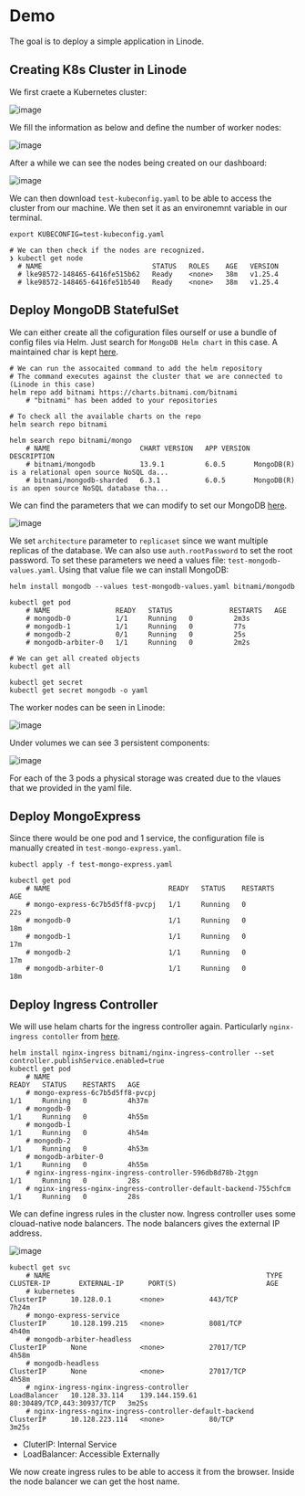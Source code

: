 # Demo

The goal is to deploy a simple application in Linode. 


## Creating K8s Cluster in Linode

We first craete a Kubernetes cluster:

![image](https://user-images.githubusercontent.com/18715119/226173774-fad33b4e-4bb0-4ac1-8744-1d01a26cd349.png)

We fill the information as below and define the number of worker nodes:

![image](https://user-images.githubusercontent.com/18715119/226173955-7321056b-bb01-4a97-b804-a1ac8a4841d7.png)

After a while we can see the nodes being created on our dashboard:

![image](https://user-images.githubusercontent.com/18715119/226174949-0e4a38ce-11f8-42ed-943b-fc6a95e8d8fa.png)

We can then download `test-kubeconfig.yaml` to be able to access the cluster from our machine. We then set it as an environemnt variable in our terminal.

    export KUBECONFIG=test-kubeconfig.yaml
    
    # We can then check if the nodes are recognized.
    ❯ kubectl get node
      # NAME                           STATUS   ROLES    AGE   VERSION
      # lke98572-148465-6416fe515b62   Ready    <none>   38m   v1.25.4
      # lke98572-148465-6416fe51b540   Ready    <none>   38m   v1.25.4

## Deploy MongoDB StatefulSet
We can either create all the cofiguration files ourself or use a bundle of config files via Helm. Just search for `MongoDB Helm chart` in this case. A maintained char is kept [here](https://github.com/bitnami/charts).

    # We can run the assocaited command to add the helm repository 
    # The command executes against the cluster that we are connected to (Linode in this case)
    helm repo add bitnami https://charts.bitnami.com/bitnami
        # "bitnami" has been added to your repositories
    
    # To check all the available charts on the repo
    helm search repo bitnami
    
    helm search repo bitnami/mongo
        # NAME                   	CHART VERSION	APP VERSION	DESCRIPTION                                       
        # bitnami/mongodb        	13.9.1       	6.0.5      	MongoDB(R) is a relational open source NoSQL da...
        # bitnami/mongodb-sharded	6.3.1        	6.0.5      	MongoDB(R) is an open source NoSQL database tha...

We can find the parameters that we can modify to set our MongoDB [here](https://github.com/bitnami/charts/tree/main/bitnami/mongodb).

![image](https://user-images.githubusercontent.com/18715119/226177961-5dd23851-30fe-4c87-a699-aba02dd257ad.png)

We set `architecture` parameter to `replicaset` since we want multiple replicas of the database. We can also use `auth.rootPassword` to set the root password. To set these parameters we need a values file: `test-mongodb-values.yaml`. Using that value file we can install MongoDB:

    helm install mongodb --values test-mongodb-values.yaml bitnami/mongodb
    
    kubectl get pod
        # NAME                READY   STATUS              RESTARTS   AGE
        # mongodb-0           1/1     Running   0          2m3s
        # mongodb-1           1/1     Running   0          77s
        # mongodb-2           0/1     Running   0          25s
        # mongodb-arbiter-0   1/1     Running   0          2m2s
    
    # We can get all created objects
    kubectl get all
    
    kubectl get secret
    kubectl get secret mongodb -o yaml
    
The worker nodes can be seen in Linode:

![image](https://user-images.githubusercontent.com/18715119/226184175-69ed6ce5-2434-40fb-b52f-f53f95f75222.png)

Under volumes we can see 3 persistent components:

![image](https://user-images.githubusercontent.com/18715119/226184287-5fbe591e-627c-44aa-adae-910305236e51.png)

For each of the 3 pods a physical storage was created due to the vlaues that we provided in the yaml file.

## Deploy MongoExpress

Since there would be one pod and 1 service, the configuration file is manually created in `test-mongo-express.yaml`.

    kubectl apply -f test-mongo-express.yaml

    kubectl get pod
        # NAME                             READY   STATUS    RESTARTS   AGE
        # mongo-express-6c7b5d5ff8-pvcpj   1/1     Running   0          22s
        # mongodb-0                        1/1     Running   0          18m
        # mongodb-1                        1/1     Running   0          17m
        # mongodb-2                        1/1     Running   0          17m
        # mongodb-arbiter-0                1/1     Running   0          18m
        
## Deploy Ingress Controller

We will use helam charts for the ingress controller again. Particularly `nginx-ingress contoller` from [here](https://github.com/bitnami/charts/tree/main/bitnami/nginx-ingress-controller).

    helm install nginx-ingress bitnami/nginx-ingress-controller --set controller.publishService.enabled=true
    kubectl get pod
        # NAME                                                              READY   STATUS    RESTARTS   AGE
        # mongo-express-6c7b5d5ff8-pvcpj                                    1/1     Running   0          4h37m
        # mongodb-0                                                         1/1     Running   0          4h55m
        # mongodb-1                                                         1/1     Running   0          4h54m
        # mongodb-2                                                         1/1     Running   0          4h53m
        # mongodb-arbiter-0                                                 1/1     Running   0          4h55m
        # nginx-ingress-nginx-ingress-controller-596db8d78b-2tggn           1/1     Running   0          28s
        # nginx-ingress-nginx-ingress-controller-default-backend-755chfcm   1/1     Running   0          28s

We can define ingress rules in the cluster now. Ingress controller uses some clouad-native node balancers. The node balancers gives the external IP address.

![image](https://user-images.githubusercontent.com/18715119/226205011-d7f98eae-e4f9-470a-a32c-6fc6dedb5d5e.png)

    kubectl get svc
        # NAME                                                     TYPE           CLUSTER-IP       EXTERNAL-IP      PORT(S)                      AGE
        # kubernetes                                               ClusterIP      10.128.0.1       <none>           443/TCP                      7h24m
        # mongo-express-service                                    ClusterIP      10.128.199.215   <none>           8081/TCP                     4h40m
        # mongodb-arbiter-headless                                 ClusterIP      None             <none>           27017/TCP                    4h58m
        # mongodb-headless                                         ClusterIP      None             <none>           27017/TCP                    4h58m
        # nginx-ingress-nginx-ingress-controller                   LoadBalancer   10.128.33.114    139.144.159.61   80:30489/TCP,443:30937/TCP   3m25s
        # nginx-ingress-nginx-ingress-controller-default-backend   ClusterIP      10.128.223.114   <none>           80/TCP                       3m25s

* CluterIP: Internal Service
* LoadBalancer: Accessible Externally

We now create ingress rules to be able to access it from the browser. Inside the node balancer we can get the host name.
